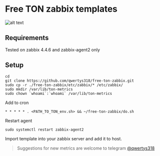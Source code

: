 # Free TON zabbix templates

![alt text](https://github.com/qwertys318/free-ton-zabbix/blob/master/demo.jpg?raw=true)

## Requirements
Tested on zabbix 4.4.6 and zabbix-agent2 only

## Setup
```
cd
git clone https://github.com/qwertys318/free-ton-zabbix.git
sudo cp -r ./free-ton-zabbix/etc/zabbix/* /etc/zabbix/
sudo mkdir /var/lib/ton-metrics
sudo chown `whoami`:`whoami` /var/lib/ton-metrics
```

Add to cron
```
* * * * * . <PATH_TO_TON_env.sh> && ~/free-ton-zabbix/do.sh
```

Restart agent
```
sudo systemctl restart zabbix-agent2
```

Import template into your zabbix server and add it to host.


>Suggestions for new metrics are welcome to telegram [@qwertys318](https://t.me/qwertys318)
